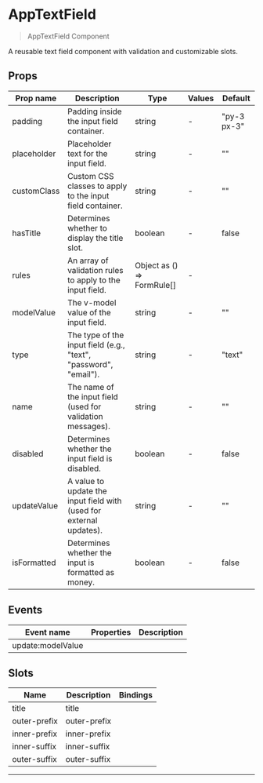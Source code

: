 # AppTextField

> AppTextField Component

A reusable text field component with validation and customizable slots.

## Props

| Prop name   | Description                                                         | Type                          | Values | Default     |
| ----------- | ------------------------------------------------------------------- | ----------------------------- | ------ | ----------- |
| padding     | Padding inside the input field container.                           | string                        | -      | "py-3 px-3" |
| placeholder | Placeholder text for the input field.                               | string                        | -      | ""          |
| customClass | Custom CSS classes to apply to the input field container.           | string                        | -      | ""          |
| hasTitle    | Determines whether to display the title slot.                       | boolean                       | -      | false       |
| rules       | An array of validation rules to apply to the input field.           | Object as () =&gt; FormRule[] | -      |             |
| modelValue  | The v-model value of the input field.                               | string                        | -      | ""          |
| type        | The type of the input field (e.g., "text", "password", "email").    | string                        | -      | "text"      |
| name        | The name of the input field (used for validation messages).         | string                        | -      | ""          |
| disabled    | Determines whether the input field is disabled.                     | boolean                       | -      | false       |
| updateValue | A value to update the input field with (used for external updates). | string                        | -      | ""          |
| isFormatted | Determines whether the input is formatted as money.                 | boolean                       | -      | false       |

## Events

| Event name        | Properties | Description |
| ----------------- | ---------- | ----------- |
| update:modelValue |            |

## Slots

| Name         | Description  | Bindings |
| ------------ | ------------ | -------- |
| title        | title        |          |
| outer-prefix | outer-prefix |          |
| inner-prefix | inner-prefix |          |
| inner-suffix | inner-suffix |          |
| outer-suffix | outer-suffix |          |

---
